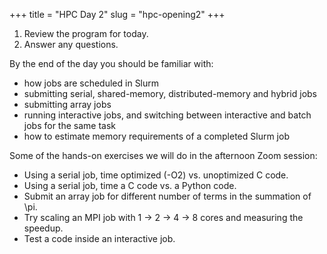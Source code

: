 +++
title = "HPC Day 2"
slug = "hpc-opening2"
+++

<!-- In this session, I will cover the program for today, answer any questions -->
<!-- and share the afternoon exercises. -->

1. Review the program for today.
1. Answer any questions.

By the end of the day you should be familiar with:

- how jobs are scheduled in Slurm
- submitting serial, shared-memory, distributed-memory and hybrid jobs
- submitting array jobs
- running interactive jobs, and switching between interactive and batch jobs for the same task
- how to estimate memory requirements of a completed Slurm job

Some of the hands-on exercises we will do in the afternoon Zoom session:

- Using a serial job, time optimized (-O2) vs. unoptimized C code.
- Using a serial job, time a C code vs. a Python code.
- Submit an array job for different number of terms in the summation of \pi.
- Try scaling an MPI job with 1 -> 2 -> 4 -> 8 cores and measuring the speedup.
- Test a code inside an interactive job.

<!-- - Edit a remote file in nano or vi or emacs. -->
<!-- - Try to understand what the default GNU compiler module does: run `module show` on it, print `PATH` -->
<!--   variable, locate the GNU C compiler. -->
<!-- - Check if your favourite research software is installed on the cluster. -->
<!-- - Write a makefile from scratch. -->
<!-- - Try left+right or upper+lower split panes in tmux on the cluster. -->
